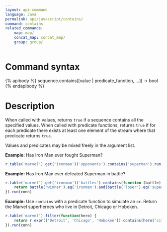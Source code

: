 ```yaml
---
layout: api-command
language: Java
permalink: api/javascript/contains/
command: contains
related_commands:
    map: map/
    concat_map: concat_map/
    group: group/
---
```


# Command syntax #

{% apibody %}
sequence.contains([value | predicate_function, ...]) &rarr; bool
{% endapibody %}

# Description #

When called with values, returns `true` if a sequence contains all the
specified values.  When called with predicate functions, returns `true`
if for each predicate there exists at least one element of the stream
where that predicate returns `true`.

Values and predicates may be mixed freely in the argument list.

__Example:__ Has Iron Man ever fought Superman?

```js
r.table('marvel').get('ironman')('opponents').contains('superman').run(conn)
```


__Example:__ Has Iron Man ever defeated Superman in battle?

```js
r.table('marvel').get('ironman')('battles').contains(function (battle) {
    return battle('winner').eq('ironman').and(battle('loser').eq('superman'));
}).run(conn)
```

__Example:__ Use `contains` with a predicate function to simulate an `or`. Return the Marvel superheroes who live in Detroit, Chicago or Hoboken.

```js
r.table('marvel').filter(function(hero) {
    return r.expr(['Detroit', 'Chicago', 'Hoboken']).contains(hero('city'))
}).run(conn)
```
